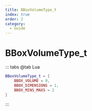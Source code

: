 ```yaml
---
title: BBoxVolumeType_t
index: true
order: 2
category:
  - Guide
---
```


# BBoxVolumeType_t
::: tabs
@tab Lua
```lua
BBoxVolumeType_t = {
    BBOX_VOLUME = 0,
    BBOX_DIMENSIONS = 1,
    BBOX_MINS_MAXS = 2
}
```
:::